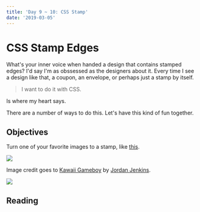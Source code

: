 ```yaml
---
title: 'Day 9 ~ 10: CSS Stamp'
date: '2019-03-05'
---
```


# CSS Stamp Edges

What's your inner voice when handed a design that contains stamped edges?
I'd say I'm as obssessed as the designers about it.
Every time I see a design like that, a coupon, an envelope, or perhaps just a stamp by itself.

> I want to do it with CSS.

Is where my heart says.

There are a number of ways to do this.
Let's have this kind of fun together.

## Objectives

Turn one of your favorite images to a stamp, like [this](https://codepen.io/wgao19/pen/vvrbeP).

![](https://i.imgur.com/oCHhvkz.png)

Image credit goes to [Kawaii Gameboy](https://dribbble.com/shots/3314912-Kawaii-Gameboy) by [Jordan Jenkins](https://dribbble.com/jkane).

![](https://cdn.dribbble.com/users/295355/screenshots/3314912/gameboyv3.jpg)

## Reading

<!-- TODO: Add reading for day 10 -->
